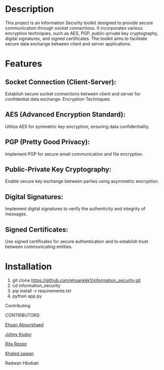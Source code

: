 # Description

This project is an Information Security toolkit designed to provide secure communication through socket connections. It incorporates various encryption techniques, such as AES, PGP, public-private key cryptography, digital signatures, and signed certificates. The toolkit aims to facilitate secure data exchange between client and server applications.

# Features

## Socket Connection (Client-Server):

Establish secure socket connections between client and server for confidential data exchange.
Encryption Techniques:

## AES (Advanced Encryption Standard):
Utilize AES for symmetric key encryption, ensuring data confidentiality.
## PGP (Pretty Good Privacy):
Implement PGP for secure email communication and file encryption.
## Public-Private Key Cryptography:
Enable secure key exchange between parties using asymmetric encryption.
## Digital Signatures:
Implement digital signatures to verify the authenticity and integrity of messages.
## Signed Certificates:
Use signed certificates for secure authentication and to establish trust between communicating entities.

# Installation
1. git clone https://github.com/ehsankkk1/information_security.git
2. cd information_security
3. pip install -r requirements.txt
4. python app.py

Contributing

CONTRIBUTORS:

[Ehsan Abourshaed](https://github.com/ehsankkk1)

[Johny Kodsy](https://github.com/johnykoudsy)

[Rita Rezeq](https://github.com/RitaRezeq)

[Khaled sawan](https://github.com/khaledsawan)

Radwan Hbobati
